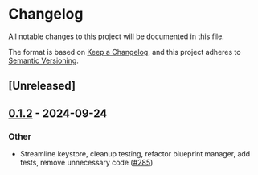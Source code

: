 # Changelog

All notable changes to this project will be documented in this file.

The format is based on [Keep a Changelog](https://keepachangelog.com/en/1.0.0/),
and this project adheres to [Semantic Versioning](https://semver.org/spec/v2.0.0.html).

## [Unreleased]

## [0.1.2](https://github.com/tangle-network/gadget/compare/gadget-blueprint-proc-macro-core-v0.1.1...gadget-blueprint-proc-macro-core-v0.1.2) - 2024-09-24

### Other

- Streamline keystore, cleanup testing, refactor blueprint manager, add tests, remove unnecessary code ([#285](https://github.com/tangle-network/gadget/pull/285))
